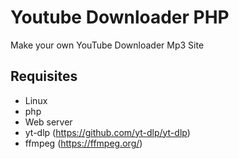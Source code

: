 # Youtube Downloader PHP
Make your own YouTube Downloader Mp3 Site

## Requisites
* Linux
* php
* Web server
* yt-dlp  (https://github.com/yt-dlp/yt-dlp)
* ffmpeg (https://ffmpeg.org/)
